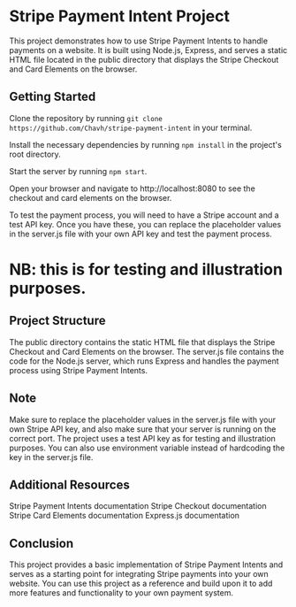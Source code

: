 # Stripe Payment Intent Project
This project demonstrates how to use Stripe Payment Intents to handle payments on a website. It is built using Node.js, Express, and serves a static HTML file located in the public directory that displays the Stripe Checkout and Card Elements on the browser.

## Getting Started
Clone the repository by running ```git clone https://github.com/Chavh/stripe-payment-intent``` in your terminal.

Install the necessary dependencies by running ```npm install``` in the project's root directory.

Start the server by running ```npm start```.

Open your browser and navigate to http://localhost:8080 to see the checkout and card elements on the browser.

To test the payment process, you will need to have a Stripe account and a test API key. Once you have these, you can replace the placeholder values in the server.js file with your own API key and test the payment process.

# NB: this is for testing and illustration purposes.

## Project Structure
The public directory contains the static HTML file that displays the Stripe Checkout and Card Elements on the browser.
The server.js file contains the code for the Node.js server, which runs Express and handles the payment process using Stripe Payment Intents.

## Note
Make sure to replace the placeholder values in the server.js file with your own Stripe API key, and also make sure that your server is running on the correct port.
The project uses a test API key as for testing and illustration purposes.
You can also use environment variable instead of hardcoding the key in the server.js file.

## Additional Resources
Stripe Payment Intents documentation
Stripe Checkout documentation
Stripe Card Elements documentation
Express.js documentation

## Conclusion
This project provides a basic implementation of Stripe Payment Intents and serves as a starting point for integrating Stripe payments into your own website. You can use this project as a reference and build upon it to add more features and functionality to your own payment system.